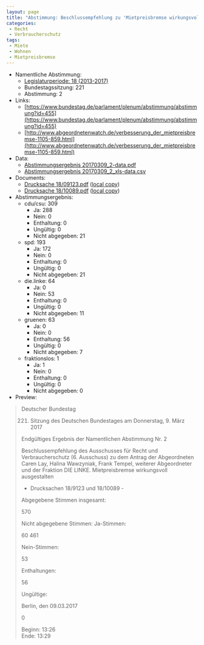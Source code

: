 ```yaml
---
layout: page
title: "Abstimmung: Beschlussempfehlung zu 'Mietpreisbremse wirkungsvoll ausgestalten'"
categories:
 - Recht
 - Verbraucherschutz
tags:
 - Miete
 - Wohnen
 - Mietpreisbremse
---
```


* Namentliche Abstimmung:
    * [Legislaturperiode: 18 (2013-2017)](https://de.wikipedia.org/wiki/18._Deutscher_Bundestag)
    * Bundestagssitzung: 221
    * Abstimmung: 2
* Links: 
    * [https://www.bundestag.de/parlament/plenum/abstimmung/abstimmung?id=455](https://www.bundestag.de/parlament/plenum/abstimmung/abstimmung?id=455)
    * [http://www.abgeordnetenwatch.de/verbesserung_der_mietpreisbremse-1105-859.html](http://www.abgeordnetenwatch.de/verbesserung_der_mietpreisbremse-1105-859.html)
* Data: 
    * [Abstimmungsergebnis 20170309_2-data.pdf](/res/abstimmungsliste/20170309_2-data.pdf)
    * [Abstimmungsergebnis 20170309_2_xls-data.csv](/res/abstimmungsliste/analyses/20170309_2_xls-data.csv)
* Documents: 
    * [Drucksache 18/09123.pdf](http://dip21.bundestag.de/dip21/btd/18/091/1809123.pdf) ([local copy](/res/abstimmungsdaten/018-221-02/1809123.pdf))
    * [Drucksache 18/10089.pdf](http://dip21.bundestag.de/dip21/btd/18/100/1810089.pdf) ([local copy](/res/abstimmungsdaten/018-221-02/1810089.pdf))
* Abstimmungsergebnis:
    * cdu/csu: 309
        * Ja: 288
        * Nein: 0
        * Enthaltung: 0
        * Ungültig: 0
        * Nicht abgegeben: 21
    * spd: 193
        * Ja: 172
        * Nein: 0
        * Enthaltung: 0
        * Ungültig: 0
        * Nicht abgegeben: 21
    * die.linke: 64
        * Ja: 0
        * Nein: 53
        * Enthaltung: 0
        * Ungültig: 0
        * Nicht abgegeben: 11
    * gruenen: 63
        * Ja: 0
        * Nein: 0
        * Enthaltung: 56
        * Ungültig: 0
        * Nicht abgegeben: 7
    * fraktionslos: 1
        * Ja: 1
        * Nein: 0
        * Enthaltung: 0
        * Ungültig: 0
        * Nicht abgegeben: 0
* Preview: 
> Deutscher Bundestag
> 
> 221. Sitzung des Deutschen Bundestages
> am Donnerstag, 9. März 2017
> 
> Endgültiges Ergebnis der Namentlichen Abstimmung Nr. 2
> 
> Beschlussempfehlung des Ausschusses für Recht und Verbraucherschutz (6. Ausschuss) zu
> dem Antrag der Abgeordneten Caren Lay, Halina Wawzyniak, Frank Tempel, weiterer
> Abgeordneter und der Fraktion DIE LINKE.
> Mietpreisbremse wirkungsvoll ausgestalten
> - Drucksachen 18/9123 und 18/10089 -
> 
> Abgegebene Stimmen insgesamt:
> 
> 570
> 
> Nicht abgegebene Stimmen:
> Ja-Stimmen:
> 
> 60
> 461
> 
> Nein-Stimmen:
> 
> 53
> 
> Enthaltungen:
> 
> 56
> 
> Ungültige:
> 
> Berlin, den 09.03.2017
> 
> 0
> 
> Beginn: 13:26  
> Ende: 13:29
